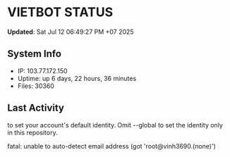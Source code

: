 # VIETBOT STATUS
**Updated**: Sat Jul 12 06:49:27 PM +07 2025

## System Info
- IP: 103.77.172.150
- Uptime: up 6 days, 22 hours, 36 minutes
- Files: 30360

## Last Activity

to set your account's default identity.
Omit --global to set the identity only in this repository.

fatal: unable to auto-detect email address (got 'root@vinh3690.(none)')
